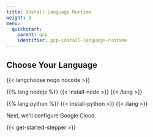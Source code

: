 ```yaml
---
title: Install Language Runtime
weight: 3
menu:
  quickstart:
    parent: gcp
    identifier: gcp-install-language-runtime
---
```


## Choose Your Language

{{< langchoose nogo nocode >}}

{{% lang nodejs %}}
{{< install-node >}}
{{< /lang >}}

{{% lang python %}}
{{< install-python >}}
{{< /lang >}}

Next, we'll configure Google Cloud.

{{< get-started-stepper >}}
